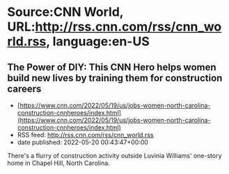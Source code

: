 # Source:CNN World, URL:http://rss.cnn.com/rss/cnn_world.rss, language:en-US

## The Power of DIY: This CNN Hero helps women build new lives by training them for construction careers
 - [https://www.cnn.com/2022/05/19/us/jobs-women-north-carolina-construction-cnnheroes/index.html](https://www.cnn.com/2022/05/19/us/jobs-women-north-carolina-construction-cnnheroes/index.html)
 - RSS feed: http://rss.cnn.com/rss/cnn_world.rss
 - date published: 2022-05-20 00:43:47+00:00

There's a flurry of construction activity outside Luvinia Williams' one-story home in Chapel Hill, North Carolina.

